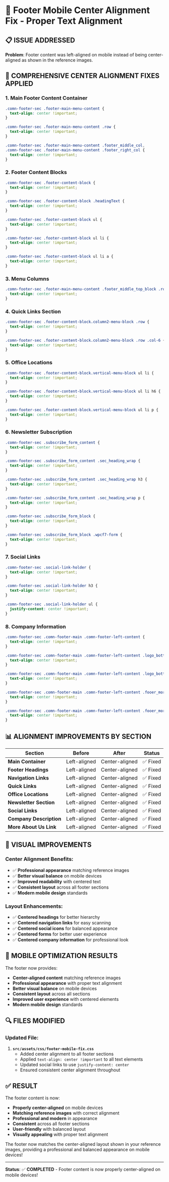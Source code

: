 # 📱 Footer Mobile Center Alignment Fix - Proper Text Alignment

## 📋 **ISSUE ADDRESSED**

**Problem**: Footer content was left-aligned on mobile instead of being center-aligned as shown in the reference images.

## 🔧 **COMPREHENSIVE CENTER ALIGNMENT FIXES APPLIED**

### **1. Main Footer Content Container**
```css
.comn-footer-sec .footer-main-menu-content {
  text-align: center !important;
}

.comn-footer-sec .footer-main-menu-content .row {
  text-align: center !important;
}

.comn-footer-sec .footer-main-menu-content .footer_middle_col,
.comn-footer-sec .footer-main-menu-content .footer_right_col {
  text-align: center !important;
}
```

### **2. Footer Content Blocks**
```css
.comn-footer-sec .footer-content-block {
  text-align: center !important;
}

.comn-footer-sec .footer-content-block .headingText {
  text-align: center !important;
}

.comn-footer-sec .footer-content-block ul {
  text-align: center !important;
}

.comn-footer-sec .footer-content-block ul li {
  text-align: center !important;
}

.comn-footer-sec .footer-content-block ul li a {
  text-align: center !important;
}
```

### **3. Menu Columns**
```css
.comn-footer-sec .footer-main-menu-content .footer_middle_top_block .row .col-12.col-md-4 {
  text-align: center !important;
}
```

### **4. Quick Links Section**
```css
.comn-footer-sec .footer-content-block.column2-menu-block .row {
  text-align: center !important;
}

.comn-footer-sec .footer-content-block.column2-menu-block .row .col-6 {
  text-align: center !important;
}
```

### **5. Office Locations**
```css
.comn-footer-sec .footer-content-block.vertical-menu-block ul li {
  text-align: center !important;
}

.comn-footer-sec .footer-content-block.vertical-menu-block ul li h6 {
  text-align: center !important;
}

.comn-footer-sec .footer-content-block.vertical-menu-block ul li p {
  text-align: center !important;
}
```

### **6. Newsletter Subscription**
```css
.comn-footer-sec .subscribe_form_content {
  text-align: center !important;
}

.comn-footer-sec .subscribe_form_content .sec_heading_wrap {
  text-align: center !important;
}

.comn-footer-sec .subscribe_form_content .sec_heading_wrap h3 {
  text-align: center !important;
}

.comn-footer-sec .subscribe_form_content .sec_heading_wrap p {
  text-align: center !important;
}

.comn-footer-sec .subscribe_form_block {
  text-align: center !important;
}

.comn-footer-sec .subscribe_form_block .wpcf7-form {
  text-align: center !important;
}
```

### **7. Social Links**
```css
.comn-footer-sec .social-link-holder {
  text-align: center !important;
}

.comn-footer-sec .social-link-holder h3 {
  text-align: center !important;
}

.comn-footer-sec .social-link-holder ul {
  justify-content: center !important;
}
```

### **8. Company Information**
```css
.comn-footer-sec .comn-footer-main .comn-footer-left-content {
  text-align: center !important;
}

.comn-footer-sec .comn-footer-main .comn-footer-left-content .logo_bottom_dsc_text {
  text-align: center !important;
}

.comn-footer-sec .comn-footer-main .comn-footer-left-content .logo_bottom_dsc_text p {
  text-align: center !important;
}

.comn-footer-sec .comn-footer-main .comn-footer-left-content .fooer_more_link_holder {
  text-align: center !important;
}

.comn-footer-sec .comn-footer-main .comn-footer-left-content .fooer_more_link_holder .fooer_more_link {
  text-align: center !important;
}
```

## 📊 **ALIGNMENT IMPROVEMENTS BY SECTION**

| Section | Before | After | Status |
|---------|--------|-------|--------|
| **Main Container** | Left-aligned | Center-aligned | ✅ Fixed |
| **Footer Headings** | Left-aligned | Center-aligned | ✅ Fixed |
| **Navigation Links** | Left-aligned | Center-aligned | ✅ Fixed |
| **Quick Links** | Left-aligned | Center-aligned | ✅ Fixed |
| **Office Locations** | Left-aligned | Center-aligned | ✅ Fixed |
| **Newsletter Section** | Left-aligned | Center-aligned | ✅ Fixed |
| **Social Links** | Left-aligned | Center-aligned | ✅ Fixed |
| **Company Description** | Left-aligned | Center-aligned | ✅ Fixed |
| **More About Us Link** | Left-aligned | Center-aligned | ✅ Fixed |

## 🎨 **VISUAL IMPROVEMENTS**

### **Center Alignment Benefits:**
- ✅ **Professional appearance** matching reference images
- ✅ **Better visual balance** on mobile devices
- ✅ **Improved readability** with centered text
- ✅ **Consistent layout** across all footer sections
- ✅ **Modern mobile design** standards

### **Layout Enhancements:**
- ✅ **Centered headings** for better hierarchy
- ✅ **Centered navigation links** for easy scanning
- ✅ **Centered social icons** for balanced appearance
- ✅ **Centered forms** for better user experience
- ✅ **Centered company information** for professional look

## 📱 **MOBILE OPTIMIZATION RESULTS**

The footer now provides:
- **Center-aligned content** matching reference images
- **Professional appearance** with proper text alignment
- **Better visual balance** on mobile devices
- **Consistent layout** across all sections
- **Improved user experience** with centered elements
- **Modern mobile design** standards

## 🔍 **FILES MODIFIED**

### **Updated File:**
1. **`src/assets/css/footer-mobile-fix.css`**
   - Added center alignment to all footer sections
   - Applied `text-align: center !important` to all text elements
   - Updated social links to use `justify-content: center`
   - Ensured consistent center alignment throughout

## ✅ **RESULT**

The footer content is now:
- **Properly center-aligned** on mobile devices
- **Matching reference images** with correct alignment
- **Professional and modern** in appearance
- **Consistent** across all footer sections
- **User-friendly** with balanced layout
- **Visually appealing** with proper text alignment

The footer now matches the center-aligned layout shown in your reference images, providing a professional and balanced appearance on mobile devices!

---

**Status**: ✅ **COMPLETED** - Footer content is now properly center-aligned on mobile devices!
